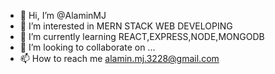 - 👋 Hi, I’m @AlaminMJ
- 👀 I’m interested in MERN STACK WEB DEVELOPING
- 🌱 I’m currently learning REACT,EXPRESS,NODE,MONGODB
- 💞️ I’m looking to collaborate on ...
- 📫 How to reach me alamin.mj.3228@gmail.com

<!---
AlaminMJ/AlaminMJ is a ✨ special ✨ repository because its `README.md` (this file) appears on your GitHub profile.
You can click the Preview link to take a look at your changes.
--->
